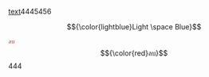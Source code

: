 <ins>text</ins>4445456

$${\color{lightblue}Light \space Blue}$$



<code style="color : red">ลบ</code>
$${\color{red}ลบ}$$ 444
